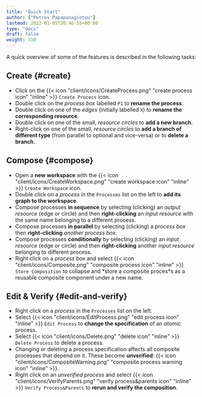 ```yaml
---
title: "Quick Start"
author: ["Petros Papapanagiotou"]
lastmod: 2022-01-05T20:46:55+00:00
type: "docs"
draft: false
weight: 310
---
```


A quick overview of some of the features is described in the following tasks:


## Create {#create}

-   Click on the {{< icon "client/icons/CreateProcess.png" "create process icon" "inline" >}} `Create Process` icon.
-   Double click on the _process box_ labelled `P1` to **rename the process**.
-   Double click on one of the _edges_ (initially labelled `X`) to **rename the corresponding resource**.
-   Double click on one of the small, _resource circles_ to **add a new branch**.
-   Right-click on one of the small, _resource circles_ to **add a branch of different type**  (from parallel to optional and vice-versa) or to **delete a branch**.


## Compose {#compose}

-   Open a **new workspace** with the {{< icon "client/icons/CreateWorkspace.png" "create workspace icon" "inline" >}} `Create Workspace` icon.
-   Double click on a _process_ in the `Processes` list on the left to **add its graph to the workspace**.
-   Compose processes **in sequence** by selecting (clicking) an _output resource_ (edge or circle) and then **right-clicking** an _input resource_ with the same name belonging to a different process.
-   Compose processes **in parallel** by selecting (clicking) a _process box_ then **right-clicking** _another process box_.
-   Compose processes **conditionally** by selecting (clicking) an _input resource_ (edge or circle) and then **right-clicking** another _input resource_ belonging to different process.
-   Right click on a _process box_ and select {{< icon "client/icons/Composite.png" "composite process icon" "inline" >}} `Store Composition` to collapse and \*store a composite proces\*s as a reusable composite component under a new name.


## Edit &amp; Verify {#edit-and-verify}

-   Right click on a _process_ in the `Processes` list on the left.
-   Select {{< icon "client/icons/EditProcess.png" "edit process icon" "inline" >}} `Edit Process` to **change the specification** of an _atomic_ process.
-   Select {{< icon "client/icons/Delete.png" "delete icon" "inline" >}} `Delete Process` to delete a process.
-   Changing or deleting a process specification affects all composite processes that depend on it. These become **unverified**: {{< icon "client/icons/CompositeWarning.png" "composite process warning icon" "inline" >}}.
-   Right click on an _unverified process_ and select {{< icon "client/icons/VerifyParents.png" "verify process&parents icon" "inline" >}} `Verify Process&Parents` to **rerun and verify the composition**.